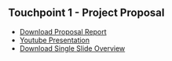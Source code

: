 ## Touchpoint 1 - Project Proposal

- [Download Proposal Report](https://github.com/Matthewa1999/Group11_CS4641/raw/main/Resources/ProjectProposalDraft.pdf)  
- [Youtube Presentation](https://www.youtube.com/watch?v=RopPKB7D7qI)  
- [Download Single Slide Overview](https://github.com/Matthewa1999/Group11_CS4641/raw/main/Resources/Group%2011_Presentation_Slide.pdf)  
